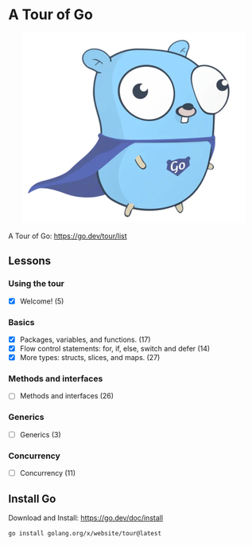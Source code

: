 # A Tour of Go

<div align="center">

  ![Go!](https://github.com/peppapig13132/A-Tour-of-Go/raw/main/assets/image/go.png)
</div>

A Tour of Go: https://go.dev/tour/list

## Lessons

### Using the tour
- [x] Welcome! (5)

### Basics
- [x] Packages, variables, and functions. (17)
- [x] Flow control statements: for, if, else, switch and defer (14)
- [x] More types: structs, slices, and maps. (27)

### Methods and interfaces
- [ ] Methods and interfaces (26)

### Generics
- [ ] Generics (3)

### Concurrency
- [ ] Concurrency (11)


## Install Go
Download and Install: https://go.dev/doc/install

```
go install golang.org/x/website/tour@latest
```
